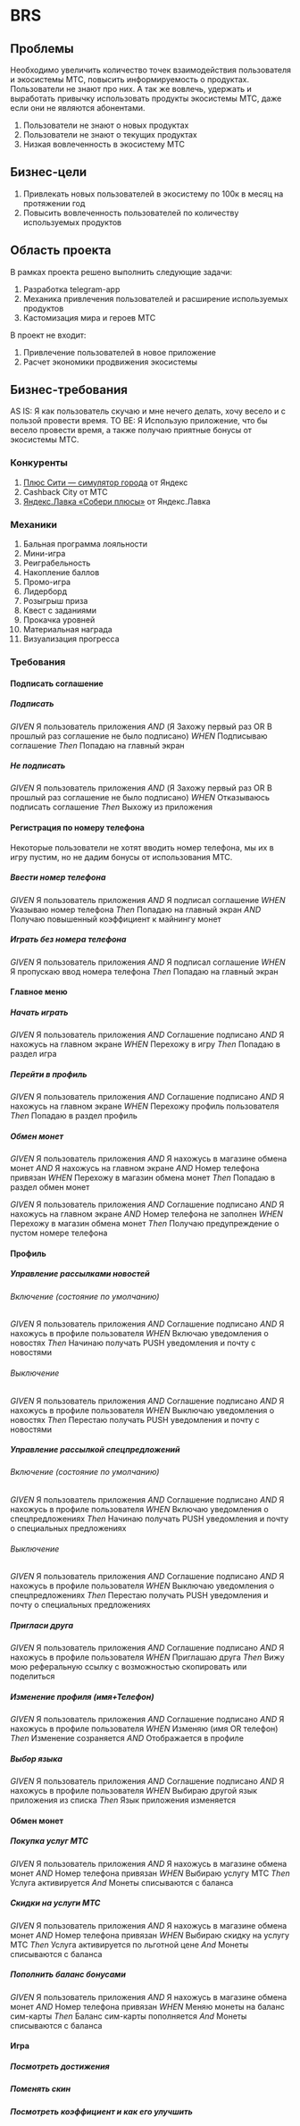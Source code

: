 # BRS
## Проблемы
Необходимо увеличить количество точек взаимодействия пользователя и экосистемы МТС, повысить информируемость о продуктах. Пользователи не знают про них. А так же вовлечь, удержать и выработать привычку использовать продукты экосистемы МТС, даже если они не являются абонентами.
1. Пользователи не знают о новых продуктах
2. Пользователи не знают о текущих продуктах
3. Низкая вовлеченность в экосистему МТС

## Бизнес-цели
1. Привлекать новых пользователей в экосистему по 100к в месяц на протяжении год
2. Повысить вовлеченность пользователей по количеству используемых продуктов
## Область проекта
В рамках проекта решено выполнить следующие задачи:
1. Разработка telegram-app
2. Механика привлечения пользователей и расширение используемых продуктов
3. Кастомизация мира и героев МТС

В проект не входит:
1. Привлечение пользователей в новое приложение
2. Расчет экономики продвижения экосистемы
## Бизнес-требования
AS IS: Я как пользователь скучаю и мне нечего делать, хочу весело и с пользой провести время.
TO BE: Я Использую приложение, что бы весело провести время, а также получаю приятные бонусы от экосистемы МТС.

### Конкуренты
1. [Плюс Сити — симулятор города](https://apps.apple.com/ru/app/плюс-сити-симулятор-города/id1621479286) от Яндекс
2. Cashback City от МТС
3. [Яндекс.Лавка «Собери плюсы»](https://www.gamification-now.ru/cases/yandeks-lavka-soberi-plyusy-igra-vo-vremya-ozhidaniya-dostavki-produktov) от Яндекс.Лавка
### Механики
1. Бальная программа лояльности
2. Мини-игра
3. Реиграбельность
4. Накопление баллов
5. Промо-игра
6. Лидерборд
7. Розыгрыш приза
8. Квест с заданиями
9. Прокачка уровней
10. Материальная награда
11. Визуализация прогресса
### Требования

#### Подписать соглашение
##### Подписать
*GIVEN* Я пользователь приложения
*AND* (Я Захожу первый раз
OR В прошлый раз соглашение не было подписано)
*WHEN* Подписываю соглашение
*Then* Попадаю на главный экран
##### Не подписать
*GIVEN* Я пользователь приложения
*AND* (Я Захожу первый раз
OR В прошлый раз соглашение не было подписано)
*WHEN* Отказываюсь подписать соглашение
*Then* Выхожу из приложения

#### Регистрация по номеру телефона
Некоторые пользователи не хотят вводить номер телефона, мы их в игру пустим, но не дадим бонусы от использования МТС.
##### Ввести номер телефона
*GIVEN* Я пользователь приложения
*AND* Я подписал соглашение
*WHEN* Указываю номер телефона
*Then* Попадаю на главный экран
*AND* Получаю повышенный коэффициент к майнингу монет
##### Играть без номера телефона
*GIVEN* Я пользователь приложения
*AND* Я подписал соглашение
*WHEN* Я пропускаю ввод номера телефона
*Then* Попадаю на главный экран

#### Главное меню
##### Начать играть
*GIVEN* Я пользователь приложения
*AND* Соглашение подписано
*AND* Я нахожусь на главном экране
*WHEN* Перехожу в игру
*Then* Попадаю в раздел игра
##### Перейти в профиль
*GIVEN* Я пользователь приложения
*AND* Соглашение подписано
*AND* Я нахожусь на главном экране
*WHEN* Перехожу профиль пользователя
*Then* Попадаю в раздел профиль
##### Обмен монет
*GIVEN* Я пользователь приложения
*AND* Я нахожусь в магазине обмена монет
*AND* Я нахожусь на главном экране
*AND* Номер телефона привязан
*WHEN* Перехожу в магазин обмена монет
*Then* Попадаю в раздел обмен монет

*GIVEN* Я пользователь приложения
*AND* Соглашение подписано
*AND* Я нахожусь на главном экране
*AND* Номер телефона не заполнен
*WHEN* Перехожу в магазин обмена монет
*Then* Получаю предупреждение о пустом номере телефона
#### Профиль
##### Управление рассылками новостей
###### Включение (состояние по умолчанию)
*GIVEN* Я пользователь приложения
*AND* Соглашение подписано
*AND* Я нахожусь в профиле пользователя
*WHEN* Включаю уведомления о новостях
*Then* Начинаю получать PUSH уведомления и почту с новостями
###### Выключение
*GIVEN* Я пользователь приложения
*AND* Соглашение подписано
*AND* Я нахожусь в профиле пользователя
*WHEN* Выключаю уведомления о новостях
*Then* Перестаю получать PUSH уведомления и почту с новостями
##### Управление рассылкой спецпредложений
###### Включение (состояние по умолчанию)
*GIVEN* Я пользователь приложения
*AND* Соглашение подписано
*AND* Я нахожусь в профиле пользователя
*WHEN* Включаю уведомления о спецпредложениях
*Then* Начинаю получать PUSH уведомления и почту о специальных предложениях
###### Выключение
*GIVEN* Я пользователь приложения
*AND* Соглашение подписано
*AND* Я нахожусь в профиле пользователя
*WHEN* Выключаю уведомления о спецпредложениях
*Then* Перестаю получать PUSH уведомления и почту о специальных предложениях
##### Пригласи друга
*GIVEN* Я пользователь приложения
*AND* Соглашение подписано
*AND* Я нахожусь в профиле пользователя
*WHEN* Приглашаю друга
*Then* Вижу мою реферальную ссылку с возможностью скопировать или поделиться 

##### Изменение профиля (имя+Телефон)
*GIVEN* Я пользователь приложения
*AND* Соглашение подписано
*AND* Я нахожусь в профиле пользователя
*WHEN* Изменяю (имя OR телефон)
*Then* Изменение созраняется
*AND* Отображается в профиле
##### Выбор языка
*GIVEN* Я пользователь приложения
*AND* Соглашение подписано
*AND* Я нахожусь в профиле пользователя
*WHEN* Выбираю другой язык приложения из списка
*Then* Язык приложения изменяется
#### Обмен монет
##### Покупка услуг МТС
*GIVEN* Я пользователь приложения
*AND* Я нахожусь в магазине обмена монет
*AND* Номер телефона привязан
*WHEN* Выбираю услугу МТС
*Then* Услуга активируется
*And* Монеты списываются с баланса
##### Скидки на услуги МТС
*GIVEN* Я пользователь приложения
*AND* Я нахожусь в магазине обмена монет
*AND* Номер телефона привязан
*WHEN* Выбираю скидку на услугу МТС
*Then* Услуга активируется по льготной цене
*And* Монеты списываются с баланса
##### Пополнить баланс бонусами
*GIVEN* Я пользователь приложения
*AND* Я нахожусь в магазине обмена монет
*AND* Номер телефона привязан
*WHEN* Меняю монеты на баланс сим-карты
*Then* Баланс сим-карты пополняется
*And* Монеты списываются с баланса
#### Игра
##### Посмотреть достижения
##### Поменять скин
##### Посмотреть коэффициент и как его улучшить